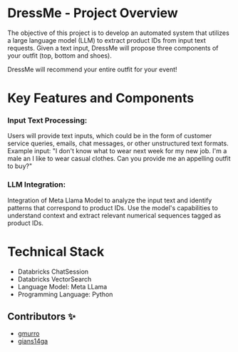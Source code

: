 
# DressMe - Project Overview
The objective of this project is to develop an automated system that utilizes a large language model (LLM) to extract product IDs from input text requests.
Given a text input, DressMe will propose three components of your outfit (top, bottom and shoes).

DressMe will recommend your entire outfit for your event!

# Key Features and Components

### Input Text Processing:

Users will provide text inputs, which could be in the form of customer service queries, emails, chat messages, or other unstructured text formats.
Example input: "I don't know what to wear next week for my new job. I'm a male an I like to wear casual clothes. Can you provide me an appelling outfit to buy?"

### LLM Integration:

Integration of Meta Llama Model to analyze the input text and identify patterns that correspond to product IDs.
Use the model's capabilities to understand context and extract relevant numerical sequences tagged as product IDs.

# Technical Stack
- Databricks ChatSession
- Databricks VectorSearch
- Language Model: Meta LLama
- Programming Language: Python

## Contributors ✨
- [gmurro](https://github.com/gmurro)
- [gians14ga](https://github.com/gians14ga)
